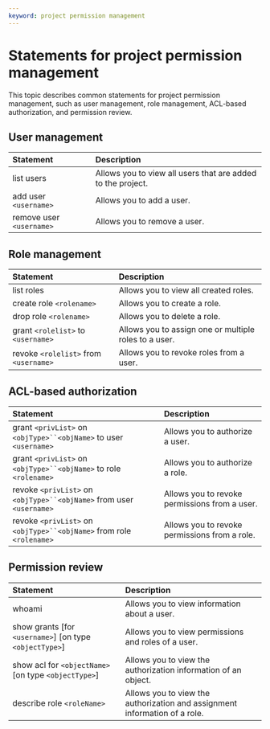 ```yaml
---
keyword: project permission management
---
```


# Statements for project permission management

This topic describes common statements for project permission management, such as user management, role management, ACL-based authorization, and permission review.

## User management

|Statement|Description|
|:--------|:----------|
|list users|Allows you to view all users that are added to the project.|
|add user `<username>`|Allows you to add a user.|
|remove user `<username>`|Allows you to remove a user.|

## Role management

|Statement|Description|
|:--------|:----------|
|list roles|Allows you to view all created roles.|
|create role `<rolename>`|Allows you to create a role.|
|drop role `<rolename>`|Allows you to delete a role.|
|grant `<rolelist>` to `<username>`|Allows you to assign one or multiple roles to a user.|
|revoke `<rolelist>` from `<username>`|Allows you to revoke roles from a user.|

## ACL-based authorization

|Statement|Description|
|:--------|:----------|
|grant `<privList>` on `<objType>``<objName>` to user `<username>`|Allows you to authorize a user.|
|grant `<privList>` on `<objType>``<objName>` to role `<rolename>`|Allows you to authorize a role.|
|revoke `<privList>` on `<objType>``<objName>` from user `<username>`|Allows you to revoke permissions from a user.|
|revoke `<privList>` on `<objType>``<objName>` from role `<rolename>`|Allows you to revoke permissions from a role.|

## Permission review

|Statement|Description|
|:--------|:----------|
|whoami|Allows you to view information about a user.|
|show grants \[for `<username>`\] \[on type `<objectType>`\]|Allows you to view permissions and roles of a user.|
|show acl for `<objectName>` \[on type `<objectType>`\]|Allows you to view the authorization information of an object.|
|describe role `<roleName>`|Allows you to view the authorization and assignment information of a role.|

